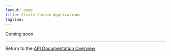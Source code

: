 ```yaml
---
layout: page
title: Create Custom Applications
tagline:
---
```


Coming soon

---
Return to the [API Documentation Overview](../index.md)
